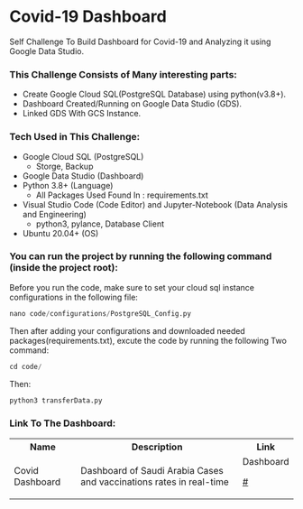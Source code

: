 # Covid-19 Dashboard
Self Challenge To Build Dashboard for Covid-19 and Analyzing it using Google Data Studio.
### This Challenge Consists of Many interesting parts:
- Create Google Cloud SQL(PostgreSQL Database) using python(v3.8+).
- Dashboard Created/Running on Google Data Studio (GDS).
- Linked GDS With GCS Instance.
### Tech Used in This Challenge:
- Google Cloud SQL (PostgreSQL)
   - Storge, Backup
- Google Data Studio (Dashboard) 
- Python 3.8+ (Language)
   - All Packages Used Found In : requirements.txt
- Visual Studio Code (Code Editor) and Jupyter-Notebook (Data Analysis and Engineering)
   - python3, pylance, Database Client
- Ubuntu 20.04+ (OS)
### You can run the project by running the following command (inside the project root):
Before you run the code, make sure to set your cloud sql instance configurations in the following file:
```python
nano code/configurations/PostgreSQL_Config.py
```
Then after adding your configurations and downloaded needed packages(requirements.txt), excute the code by running the following Two command:
```python
cd code/
```
Then:
```python
python3 transferData.py
```
### Link To The Dashboard:
<table class="tg">
  <tr>
    <th class="tg-yw4l"><b>Name</b></th>
    <th class="tg-yw4l"><b>Description</b></th>
    <th class="tg-yw4l"><b>Link</b></th>
  </tr>
  
  <tr>
    <td class="tg-yw4l">Covid Dashboard</td>
    <td class="tg-yw4l">Dashboard of Saudi Arabia Cases and vaccinations rates in real-time</td>
    <td class="tg-yw4l">Dashboard<a href="#">
      <p>#</p>
    </a></td>
  </tr>
</table>
